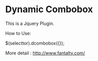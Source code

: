 Dynamic Combobox
=========

This is a Jquery Plugin.

How to Use:

  $(selecttor).dcombobox({});

More detail : http://www.fantalty.com/ 

